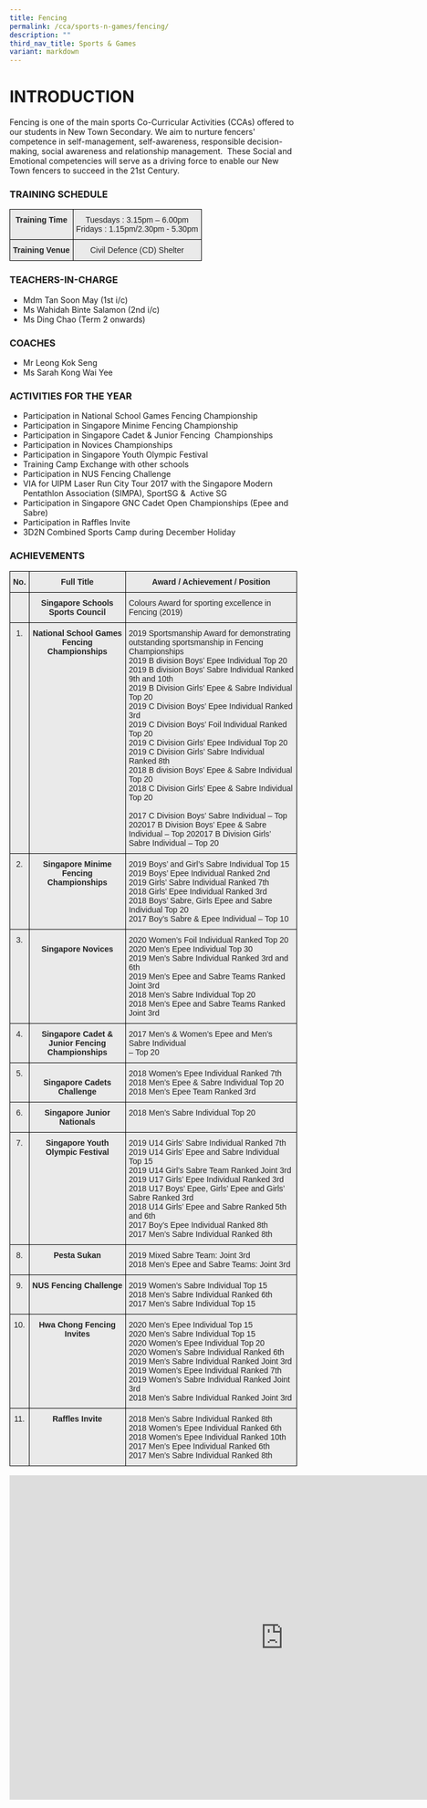 ```yaml
---
title: Fencing
permalink: /cca/sports-n-games/fencing/
description: ""
third_nav_title: Sports & Games
variant: markdown
---
```

# INTRODUCTION 

Fencing is one of the main sports Co-Curricular Activities (CCAs) offered to our students in New Town Secondary. We aim to nurture fencers' competence in self-management, self-awareness, responsible decision-making, social awareness and relationship management. &nbsp;These Social and Emotional competencies will serve as a driving force to enable our New Town fencers to succeed in the 21st Century.  
  
### TRAINING SCHEDULE

<style type="text/css">
.tg  {border-collapse:collapse;border-spacing:0;}
.tg td{border-color:black;border-style:solid;border-width:1px;font-family:Arial, sans-serif;font-size:14px;
  overflow:hidden;padding:10px 5px;word-break:normal;}
.tg th{border-color:black;border-style:solid;border-width:1px;font-family:Arial, sans-serif;font-size:14px;
  font-weight:normal;overflow:hidden;padding:10px 5px;word-break:normal;}
.tg .tg-n4qt{background-color:#EAEAEA;color:#222;font-weight:bold;text-align:center;vertical-align:top}
.tg .tg-ii8k{background-color:#EAEAEA;color:#222;text-align:center;vertical-align:top}
</style>
<table class="tg">
<thead>
  <tr>
    <th class="tg-n4qt">Training Time</th>
    <th class="tg-ii8k">Tuesdays : 3.15pm – 6.00pm<br>Fridays : 1.15pm/2.30pm - 5.30pm</th>
  </tr>
</thead>
<tbody>
  <tr>
    <td class="tg-n4qt">Training Venue</td>
    <td class="tg-ii8k">Civil Defence (CD) Shelter</td>
  </tr>
</tbody>
</table>

### TEACHERS-IN-CHARGE

*   Mdm Tan Soon May (1st i/c)
*   Ms Wahidah Binte Salamon (2nd i/c)
*   Ms Ding Chao (Term 2 onwards)

### COACHES

*   Mr Leong Kok Seng
*   Ms Sarah Kong Wai Yee&nbsp;

### ACTIVITIES FOR THE YEAR

*   Participation in National School Games Fencing Championship&nbsp;
*   Participation in Singapore Minime Fencing Championship
*   Participation in Singapore Cadet &amp; Junior Fencing &nbsp;Championships
*   Participation in Novices Championships
*   Participation in Singapore Youth Olympic Festival
*   Training Camp Exchange with other schools
*   Participation in NUS Fencing Challenge
*   VIA for UIPM Laser Run City Tour 2017 with the Singapore Modern Pentathlon Association (SIMPA), SportSG &amp; &nbsp;Active SG
*   Participation in Singapore GNC Cadet Open Championships (Epee and Sabre)
*   Participation in Raffles Invite
*   3D2N Combined Sports Camp during December Holiday

  
### ACHIEVEMENTS

<style type="text/css">
.tg  {border-collapse:collapse;border-spacing:0;}
.tg td{border-color:black;border-style:solid;border-width:1px;font-family:Arial, sans-serif;font-size:14px;
  overflow:hidden;padding:10px 5px;word-break:normal;}
.tg th{border-color:black;border-style:solid;border-width:1px;font-family:Arial, sans-serif;font-size:14px;
  font-weight:normal;overflow:hidden;padding:10px 5px;word-break:normal;}
.tg .tg-n4qt{background-color:#EAEAEA;color:#222;font-weight:bold;text-align:center;vertical-align:top}
.tg .tg-y7qa{background-color:#EAEAEA;color:#222;text-align:left;vertical-align:top}
.tg .tg-ii8k{background-color:#EAEAEA;color:#222;text-align:center;vertical-align:top}
</style>
<table class="tg">
<thead>
  <tr>
    <th class="tg-n4qt">No.</th>
    <th class="tg-n4qt">Full Title</th>
    <th class="tg-n4qt">Award / Achievement / Position</th>
  </tr>
</thead>
<tbody>
  <tr>
    <td class="tg-ii8k"> </td>
    <td class="tg-n4qt">Singapore Schools Sports Council</td>
    <td class="tg-y7qa">Colours Award for sporting excellence in Fencing (2019)</td>
  </tr>
  <tr>
    <td class="tg-ii8k">1.</td>
    <td class="tg-n4qt">National School Games Fencing Championships</td>
    <td class="tg-y7qa">2019 Sportsmanship Award for demonstrating outstanding sportsmanship in Fencing Championships <br>2019 B division Boys’ Epee Individual Top 20<br>2019 B division Boys’ Sabre Individual Ranked 9th and 10th<br>2019 B Division Girls’ Epee &amp; Sabre Individual Top 20<br>2019 C Division Boys’ Epee Individual Ranked 3rd<br>2019 C Division Boys’ Foil Individual Ranked Top 20<br>2019 C Division Girls’ Epee Individual Top 20<br>2019 C Division Girls’ Sabre Individual Ranked 8th<br>2018 B division Boys’ Epee &amp; Sabre Individual Top 20<br>2018 C Division Girls’ Epee &amp; Sabre Individual Top 20<br><br>2017 C Division Boys’ Sabre Individual – Top 202017 B Division Boys’ Epee &amp; Sabre Individual – Top 202017 B Division Girls’ Sabre Individual – Top 20 <br></td>
  </tr>
  <tr>
    <td class="tg-ii8k">2.</td>
    <td class="tg-n4qt">Singapore Minime Fencing Championships </td>
    <td class="tg-y7qa">2019 Boys’ and Girl’s Sabre Individual Top 15<br>2019 Boys’ Epee Individual Ranked 2nd<br>2019 Girls’ Sabre Individual Ranked 7th <br>2018 Girls’ Epee Individual Ranked 3rd<br>2018 Boys’ Sabre, Girls Epee and Sabre Individual Top 20<br>2017 Boy’s Sabre &amp; Epee Individual – Top 10</td>
  </tr>
  <tr>
    <td class="tg-ii8k">3.</td>
    <td class="tg-ii8k"><span style="font-weight:bold"> </span><br><span style="font-weight:bold">Singapore Novices</span></td>
    <td class="tg-y7qa">2020 Women’s Foil Individual Ranked Top 20 <br>2020 Men’s Epee Individual Top 30 <br>2019 Men’s Sabre Individual Ranked 3rd and 6th <br>2019 Men’s Epee and Sabre Teams Ranked Joint 3rd <br>2018 Men’s Sabre Individual Top 20<br>2018 Men’s Epee and Sabre Teams Ranked Joint 3rd</td>
  </tr>
  <tr>
    <td class="tg-ii8k">4.</td>
    <td class="tg-n4qt">Singapore Cadet &amp; Junior Fencing Championships</td>
    <td class="tg-y7qa">2017 Men’s &amp; Women’s Epee and Men’s Sabre Individual<br>– Top 20</td>
  </tr>
  <tr>
    <td class="tg-ii8k">5.</td>
    <td class="tg-ii8k"><span style="font-weight:bold"> </span><br><span style="font-weight:bold">Singapore Cadets Challenge </span></td>
    <td class="tg-y7qa">2018 Women’s Epee Individual Ranked 7th<br>2018 Men’s Epee &amp; Sabre Individual Top 20<br>2018 Men’s Epee Team Ranked 3rd</td>
  </tr>
  <tr>
    <td class="tg-ii8k">6.</td>
    <td class="tg-n4qt">Singapore Junior Nationals </td>
    <td class="tg-y7qa">2018 Men’s Sabre Individual Top 20</td>
  </tr>
  <tr>
    <td class="tg-ii8k">7.</td>
    <td class="tg-ii8k"><span style="font-weight:bold"> Singapore Youth Olympic Festival </span></td>
    <td class="tg-y7qa">2019 U14 Girls’ Sabre Individual Ranked 7th <br>2019 U14 Girls’ Epee and Sabre Individual Top 15 <br>2019 U14 Girl’s Sabre Team Ranked Joint 3rd<br>2019 U17 Girls’ Epee Individual Ranked 3rd<br>2018 U17 Boys’ Epee, Girls’ Epee and Girls’ Sabre Ranked 3rd<br>2018 U14 Girls’ Epee and Sabre Ranked 5th and 6th  <br>2017 Boy’s Epee Individual Ranked 8th<br>2017 Men’s Sabre Individual Ranked 8th</td>
  </tr>
  <tr>
    <td class="tg-ii8k">8.</td>
    <td class="tg-n4qt">Pesta Sukan</td>
    <td class="tg-y7qa">2019 Mixed Sabre Team: Joint 3rd <br>2018 Men’s Epee and Sabre Teams: Joint 3rd</td>
  </tr>
  <tr>
    <td class="tg-ii8k">9.</td>
    <td class="tg-ii8k"><span style="font-weight:bold"> NUS Fencing Challenge </span></td>
    <td class="tg-y7qa">2019 Women’s Sabre Individual Top 15 <br>2018 Men’s Sabre Individual Ranked 6th <br>2017 Men’s Sabre Individual Top 15</td>
  </tr>
  <tr>
    <td class="tg-ii8k">10.</td>
    <td class="tg-n4qt">Hwa Chong Fencing Invites</td>
    <td class="tg-y7qa">2020 Men’s Epee Individual Top 15 <br>2020 Men’s Sabre Individual Top 15 <br>2020 Women’s Epee Individual Top 20<br>2020 Women’s Sabre Individual Ranked 6th <br>2019 Men’s Sabre Individual Ranked Joint 3rd<br>2019 Women’s Epee Individual Ranked 7th<br>2019 Women’s Sabre Individual Ranked Joint 3rd <br>2018 Men’s Sabre Individual Ranked Joint 3rd </td>
  </tr>
  <tr>
    <td class="tg-ii8k">11.</td>
    <td class="tg-n4qt">Raffles Invite</td>
    <td class="tg-y7qa">2018 Men’s Sabre Individual Ranked 8th<br>2018 Women’s Epee Individual Ranked 6th<br>2018 Women’s Epee Individual Ranked 10th<br>2017 Men’s Epee Individual Ranked 6th <br>2017 Men’s Sabre Individual Ranked 8th </td>
  </tr>
</tbody>
</table>

<iframe allowfullscreen="true" height="569" width="960" frameborder="0" src="https://docs.google.com/presentation/d/e/2PACX-1vRLB4jrZFvZEdY_cxB_-gRqO07AkTfCYKvtxwOj8XhzXzYPhHHwmfly6JKjvFudCZTGv02i0b3R5xi2/embed?start=true&amp;loop=true&amp;delayms=3000"></iframe>